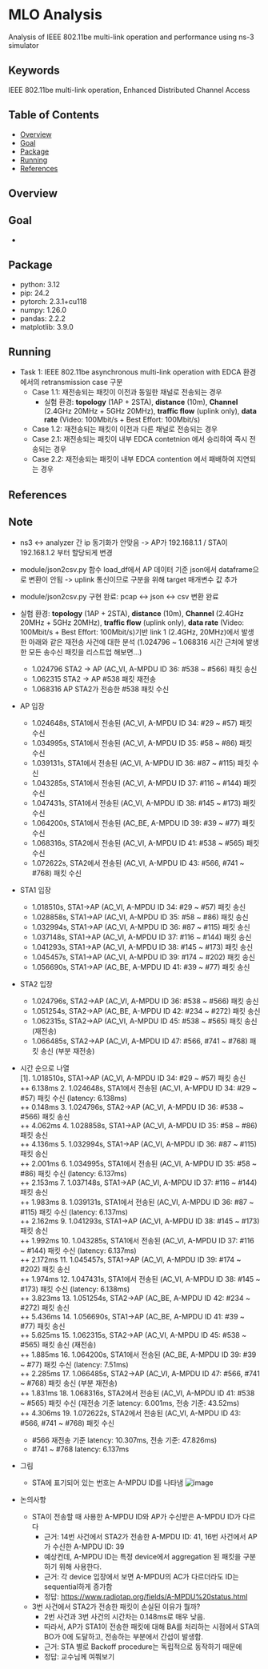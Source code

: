 # MLO Analysis
Analysis of IEEE 802.11be multi-link operation and performance using ns-3 simulator

## Keywords
IEEE 802.11be multi-link operation, Enhanced Distributed Channel Access

## Table of Contents
* [Overview](#overview)
* [Goal](#goal)
* [Package](#package)
* [Running](#running)
* [References](#references)

## Overview

## Goal
* 

## Package
* python: 3.12
* pip: 24.2
* pytorch: 2.3.1+cu118
* numpy: 1.26.0
* pandas: 2.2.2
* matplotlib: 3.9.0

## Running
* Task 1: IEEE 802.11be asynchronous multi-link operation with EDCA 환경에서의 retransmission case 구분
  * Case 1.1: 재전송되는 패킷이 이전과 동일한 채널로 전송되는 경우
    - 실험 환경: **topology** (1AP + 2STA), **distance** (10m), **Channel** (2.4GHz 20MHz + 5GHz 20MHz), **traffic flow** (uplink only), **data rate** (Video: 100Mbit/s + Best Effort: 100Mbit/s)
  * Case 1.2: 재전송되는 패킷이 이전과 다른 채널로 전송되는 경우
  * Case 2.1: 재전송되는 패킷이 내부 EDCA contetnion 에서 승리하여 즉시 전송되는 경우
  * Case 2.2: 재전송되는 패킷이 내부 EDCA contention 에서 패배하여 지연되는 경우

  
## References


## Note
* ns3 <-> analyzer 간 ip 동기화가 안맞음 -> AP가 192.168.1.1 / STA이 192.168.1.2 부터 할당되게 변경
* module/json2csv.py 함수 load_df에서 AP 데이터 기준 json에서 dataframe으로 변환이 안됨 -> uplink 통신이므로 구분을 위해 target 매개변수 값 추가
* module/json2csv.py 구현 완료: pcap <-> json <-> csv 변환 완료

* 실험 환경: **topology** (1AP + 2STA), **distance** (10m), **Channel** (2.4GHz 20MHz + 5GHz 20MHz), **traffic flow** (uplink only), **data rate** (Video: 100Mbit/s + Best Effort: 100Mbit/s)기반 link 1 (2.4GHz, 20MHz)에서 발생한 아래와 같은 재전송 사건에 대한 분석 (1.024796 ~ 1.068316 시간 근처에 발생한 모든 송수신 패킷을 리스트업 해보면...)
  * 1.024796 STA2 -> AP (AC_VI, A-MPDU ID 36: #538 ~ #566) 패킷 송신
  * 1.062315 STA2 -> AP #538 패킷 재전송
  * 1.068316 AP STA2가 전송한 #538 패킷 수신

* AP 입장
  * 1.024648s, STA1에서 전송된 (AC_VI, A-MPDU ID 34: #29 ~ #57) 패킷 수신
  * 1.034995s, STA1에서 전송된 (AC_VI, A-MPDU ID 35: #58 ~ #86) 패킷 수신
  * 1.039131s, STA1에서 전송된 (AC_VI, A-MPDU ID 36: #87 ~ #115) 패킷 수신
  * 1.043285s, STA1에서 전송된 (AC_VI, A-MPDU ID 37: #116 ~ #144) 패킷 수신
  * 1.047431s, STA1에서 전송된 (AC_VI, A-MPDU ID 38: #145 ~ #173) 패킷 수신
  * 1.064200s, STA1에서 전송된 (AC_BE, A-MPDU ID 39: #39 ~ #77) 패킷 수신
  * 1.068316s, STA2에서 전송된 (AC_VI, A-MPDU ID 41: #538 ~ #565) 패킷 수신
  * 1.072622s, STA2에서 전송된 (AC_VI, A-MPDU ID 43: #566, #741 ~ #768) 패킷 수신
   
* STA1 입장
  * 1.018510s, STA1->AP (AC_VI, A-MPDU ID 34: #29 ~ #57) 패킷 송신
  * 1.028858s, STA1->AP (AC_VI, A-MPDU ID 35: #58 ~ #86) 패킷 송신
  * 1.032994s, STA1->AP (AC_VI, A-MPDU ID 36: #87 ~ #115) 패킷 송신
  * 1.037148s, STA1->AP (AC_VI, A-MPDU ID 37: #116 ~ #144) 패킷 송신
  * 1.041293s, STA1->AP (AC_VI, A-MPDU ID 38: #145 ~ #173) 패킷 송신
  * 1.045457s, STA1->AP (AC_VI, A-MPDU ID 39: #174 ~ #202) 패킷 송신
  * 1.056690s, STA1->AP (AC_BE, A-MPDU ID 41: #39 ~ #77) 패킷 송신
   
* STA2 입장
  * 1.024796s, STA2->AP (AC_VI, A-MPDU ID 36: #538 ~ #566) 패킷 송신
  * 1.051254s, STA2->AP (AC_BE, A-MPDU ID 42: #234 ~ #272) 패킷 송신
  * 1.062315s, STA2->AP (AC_VI, A-MPDU ID 45: #538 ~ #565) 패킷 송신 (재전송)
  * 1.066485s, STA2->AP (AC_VI, A-MPDU ID 47: #566, #741 ~ #768) 패킷 송신 (부분 재전송)
   
* 시간 순으로 나열  
  [1]. 1.018510s, STA1->AP (AC_VI, A-MPDU ID 34: #29 ~ #57) 패킷 송신  
  ++ 6.138ms
  2. 1.024648s, STA1에서 전송된 (AC_VI, A-MPDU ID 34: #29 ~ #57) 패킷 수신 (latency: 6.138ms)  
  ++ 0.148ms
  3. 1.024796s, STA2->AP (AC_VI, A-MPDU ID 36: #538 ~ #566) 패킷 송신  
  ++ 4.062ms
  4. 1.028858s, STA1->AP (AC_VI, A-MPDU ID 35: #58 ~ #86) 패킷 송신  
  ++ 4.136ms
  5. 1.032994s, STA1->AP (AC_VI, A-MPDU ID 36: #87 ~ #115) 패킷 송신  
  ++ 2.001ms
  6. 1.034995s, STA1에서 전송된 (AC_VI, A-MPDU ID 35: #58 ~ #86) 패킷 수신 (latency: 6.137ms)  
  ++ 2.153ms
  7. 1.037148s, STA1->AP (AC_VI, A-MPDU ID 37: #116 ~ #144) 패킷 송신  
  ++ 1.983ms
  8. 1.039131s, STA1에서 전송된 (AC_VI, A-MPDU ID 36: #87 ~ #115) 패킷 수신 (latency: 6.137ms)  
  ++ 2.162ms
  9. 1.041293s, STA1->AP (AC_VI, A-MPDU ID 38: #145 ~ #173) 패킷 송신  
  ++ 1.992ms
  10. 1.043285s, STA1에서 전송된 (AC_VI, A-MPDU ID 37: #116 ~ #144) 패킷 수신 (latency: 6.137ms)  
  ++ 2.172ms
  11. 1.045457s, STA1->AP (AC_VI, A-MPDU ID 39: #174 ~ #202) 패킷 송신  
  ++ 1.974ms
  12. 1.047431s, STA1에서 전송된 (AC_VI, A-MPDU ID 38: #145 ~ #173) 패킷 수신 (latency: 6.138ms)  
  ++ 3.823ms
  13. 1.051254s, STA2->AP (AC_BE, A-MPDU ID 42: #234 ~ #272) 패킷 송신  
  ++ 5.436ms
  14. 1.056690s, STA1->AP (AC_BE, A-MPDU ID 41: #39 ~ #77) 패킷 송신  
  ++ 5.625ms
  15. 1.062315s, STA2->AP (AC_VI, A-MPDU ID 45: #538 ~ #565) 패킷 송신 (재전송)  
  ++ 1.885ms
  16. 1.064200s, STA1에서 전송된 (AC_BE, A-MPDU ID 39: #39 ~ #77) 패킷 수신 (latency: 7.51ms)  
  ++ 2.285ms
  17. 1.066485s, STA2->AP (AC_VI, A-MPDU ID 47: #566, #741 ~ #768) 패킷 송신 (부분 재전송)  
  ++ 1.831ms
  18. 1.068316s, STA2에서 전송된 (AC_VI, A-MPDU ID 41: #538 ~ #565) 패킷 수신 (재전송 기준 latency: 6.001ms, 전송 기준: 43.52ms)  
  ++ 4.306ms
  19. 1.072622s, STA2에서 전송된 (AC_VI, A-MPDU ID 43: #566, #741 ~ #768) 패킷 수신  
    * #566 재전송 기준 latency: 10.307ms, 전송 기준: 47.826ms)  
    * #741 ~ #768 latency: 6.137ms

* 그림
  * STA에 표기되어 있는 번호는 A-MPDU ID를 나타냄
![image](https://github.com/user-attachments/assets/15550ab9-f94c-4301-8209-16c9b07433b8)

* 논의사항
  * STA이 전송할 때 사용한 A-MPDU ID와 AP가 수신받은 A-MPDU ID가 다르다
    * 근거: 14번 사건에서 STA2가 전송한 A-MPDU ID: 41, 16번 사건에서 AP가 수신한 A-MPDU ID: 39
    * 예상컨데, A-MPDU ID는 특정 device에서 aggregation 된 패킷을 구분하기 위해 사용한다.
    * 근거: 각 device 입장에서 보면 A-MPDU의 AC가 다르더라도 ID는 sequential하게 증가함
    * 정답: https://www.radiotap.org/fields/A-MPDU%20status.html
  * 3번 사건에서 STA2가 전송한 패킷이 손실된 이유가 뭘까?
    * 2번 사건과 3번 사건의 시간차는 0.148ms로 매우 낮음.
    * 따라서, AP가 STA1이 전송한 패킷에 대해 BA를 처리하는 시점에서 STA의 BO가 0에 도달하고, 전송하는 부분에서 간섭이 발생함.
    * 근거: STA 별로 Backoff procedure는 독립적으로 동작하기 때문에
    * 정답: 교수님께 여쭤보기
